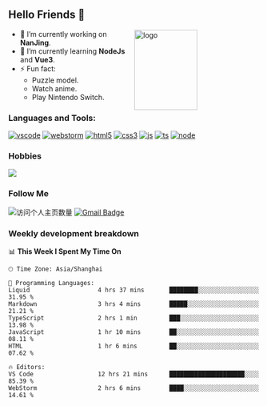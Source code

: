 ## Hello Friends 👋

<img src="https://github-readme-stats.vercel.app/api?username=Eugeniocode&show_icons=true&theme=vue" alt="logo" height="160" align="right" width="50%" />

- 🔭 I’m currently working on **NanJing**.
- 🌱 I’m currently learning **NodeJs** and **Vue3**.
- ⚡ Fun fact: 
  - Puzzle model.
  - Watch anime.
  - Play Nintendo Switch.



### Languages and Tools:

[![vscode](https://img.shields.io/badge/Visual%20Studio%20Code-blue?style=flat-square&logo=visualstudiocode&logoColor=ffffff)]()
[![webstorm](https://img.shields.io/badge/webstorm-528DD7?style=flat-square&logo=webstorm&logoColor=#ffffff)]()
[![html5](https://img.shields.io/badge/-HTML5-F16528?style=flat-square&logo=html5&logoColor=ffffff)]()
[![css3](https://img.shields.io/badge/-CSS3-3699D5?style=flat-square&logo=css3&logoColor=ffffff)]()
[![js](https://img.shields.io/badge/-Javascript-F0DA50?style=flat-square&logo=javascript&logoColor=ffffff)]()
[![ts](https://img.shields.io/badge/-Typescript-083061?style=flat-square&logo=typescript&logoColor=ffffff)]()
[![node](https://img.shields.io/badge/-Node.js-80BD00?style=flat-square&logo=nodedotjs&logoColor=ffffff)]()


### Hobbies

![](https://img.shields.io/badge/-Nintendo%20Switch-e60012?style=flat-square&logo=nintendo%20switch&logoColor=ffffff)

### Follow Me
![访问个人主页数量](https://komarev.com/ghpvc/?username=Eugeniocode&color=blue)
[![Gmail Badge](https://img.shields.io/badge/mail-eugeniocode@yeah.net-blue?style=flat&logo=Gmail&logoColor=white&link=mailto:eugeniocode@yeah.net)](mailto:eugeniocode@yeah.net)


### Weekly development breakdown
<!--START_SECTION:waka-->
📊 **This Week I Spent My Time On** 

```text
🕑︎ Time Zone: Asia/Shanghai

💬 Programming Languages: 
Liquid                   4 hrs 37 mins       ████████░░░░░░░░░░░░░░░░░   31.95 % 
Markdown                 3 hrs 4 mins        █████░░░░░░░░░░░░░░░░░░░░   21.21 % 
TypeScript               2 hrs 1 min         ███░░░░░░░░░░░░░░░░░░░░░░   13.98 % 
JavaScript               1 hr 10 mins        ██░░░░░░░░░░░░░░░░░░░░░░░   08.11 % 
HTML                     1 hr 6 mins         ██░░░░░░░░░░░░░░░░░░░░░░░   07.62 % 

🔥 Editors: 
VS Code                  12 hrs 21 mins      █████████████████████░░░░   85.39 % 
WebStorm                 2 hrs 6 mins        ████░░░░░░░░░░░░░░░░░░░░░   14.61 % 
```


<!--END_SECTION:waka-->

